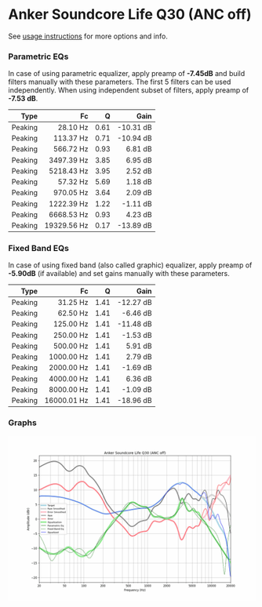 # Anker Soundcore Life Q30 (ANC off)
See [usage instructions](https://github.com/jaakkopasanen/AutoEq#usage) for more options and info.

### Parametric EQs
In case of using parametric equalizer, apply preamp of **-7.45dB** and build filters manually
with these parameters. The first 5 filters can be used independently.
When using independent subset of filters, apply preamp of **-7.53 dB**.

| Type    | Fc          |    Q | Gain      |
|--------:|------------:|-----:|----------:|
| Peaking | 28.10 Hz    | 0.61 | -10.31 dB |
| Peaking | 113.37 Hz   | 0.71 | -10.94 dB |
| Peaking | 566.72 Hz   | 0.93 | 6.81 dB   |
| Peaking | 3497.39 Hz  | 3.85 | 6.95 dB   |
| Peaking | 5218.43 Hz  | 3.95 | 2.52 dB   |
| Peaking | 57.32 Hz    | 5.69 | 1.18 dB   |
| Peaking | 970.05 Hz   | 3.64 | 2.09 dB   |
| Peaking | 1222.39 Hz  | 1.22 | -1.11 dB  |
| Peaking | 6668.53 Hz  | 0.93 | 4.23 dB   |
| Peaking | 19329.56 Hz | 0.17 | -13.89 dB |

### Fixed Band EQs
In case of using fixed band (also called graphic) equalizer, apply preamp of **-5.90dB**
(if available) and set gains manually with these parameters.

| Type    | Fc          |    Q | Gain      |
|--------:|------------:|-----:|----------:|
| Peaking | 31.25 Hz    | 1.41 | -12.27 dB |
| Peaking | 62.50 Hz    | 1.41 | -6.46 dB  |
| Peaking | 125.00 Hz   | 1.41 | -11.48 dB |
| Peaking | 250.00 Hz   | 1.41 | -1.53 dB  |
| Peaking | 500.00 Hz   | 1.41 | 5.91 dB   |
| Peaking | 1000.00 Hz  | 1.41 | 2.79 dB   |
| Peaking | 2000.00 Hz  | 1.41 | -1.69 dB  |
| Peaking | 4000.00 Hz  | 1.41 | 6.36 dB   |
| Peaking | 8000.00 Hz  | 1.41 | -1.09 dB  |
| Peaking | 16000.01 Hz | 1.41 | -18.96 dB |

### Graphs
![](./Anker%20Soundcore%20Life%20Q30%20(ANC%20off).png)